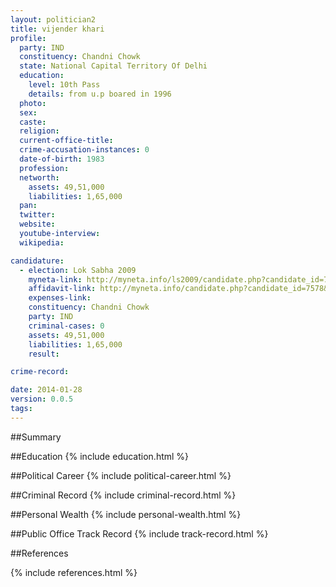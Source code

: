 ```yaml
---
layout: politician2
title: vijender khari
profile: 
  party: IND
  constituency: Chandni Chowk
  state: National Capital Territory Of Delhi
  education: 
    level: 10th Pass
    details: from u.p boared in 1996
  photo: 
  sex: 
  caste: 
  religion: 
  current-office-title: 
  crime-accusation-instances: 0
  date-of-birth: 1983
  profession: 
  networth: 
    assets: 49,51,000
    liabilities: 1,65,000
  pan: 
  twitter: 
  website: 
  youtube-interview: 
  wikipedia: 

candidature: 
  - election: Lok Sabha 2009
    myneta-link: http://myneta.info/ls2009/candidate.php?candidate_id=7578
    affidavit-link: http://myneta.info/candidate.php?candidate_id=7578&scan=original
    expenses-link: 
    constituency: Chandni Chowk 
    party: IND
    criminal-cases: 0
    assets: 49,51,000
    liabilities: 1,65,000
    result:  

crime-record: 

date: 2014-01-28
version: 0.0.5
tags: 
---
```

##Summary


##Education
{% include education.html %}


##Political Career
{% include political-career.html %}


##Criminal Record
{% include criminal-record.html %}


##Personal Wealth
{% include personal-wealth.html %}


##Public Office Track Record
{% include track-record.html %}


##References


{% include references.html %}